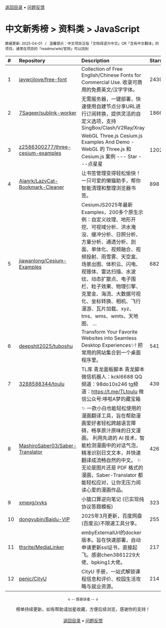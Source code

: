 <a href="https://gitee.com/GrowingGit/GitHub-Chinese-Top-Charts#github中文排行榜">返回目录</a> • <a href="/content/docs/feedback.md">问题反馈</a>

# 中文新秀榜 > 资料类 > JavaScript
<sub>数据更新: 2025-04-01&nbsp;&nbsp;&nbsp;/&nbsp;&nbsp;&nbsp;温馨提示：中文项目泛指「文档母语为中文」OR「含有中文翻译」的项目，通常在项目的「readme/wiki/官网」可以找到</sub>

|#|Repository|Description|Stars|Updated|Created|
|:-|:-|:-|:-|:-|:-|
|1|[jaywcjlove/free-font](https://github.com/jaywcjlove/free-font)|Collection of Free English/Chinese Fonts for Commercial Use. 收录可商用的免费英文/汉字字体。|2439|2025-03-26|2024-07-16|
|2|[7Sageer/sublink-worker](https://github.com/7Sageer/sublink-worker)|无需服务器，一键部署，快速使用自建节点分享URL进行订阅转换，提供灵活的自定义选项，支持SingBox/Clash/V2Ray/Xray|1866|2025-03-31|2024-07-27|
|3|[z2586300277/three-cesium-examples](https://github.com/z2586300277/three-cesium-examples)|WebGL Three.js Cesium.js Examples And Demo - WebGL 的 Three.js 和 Cesium.js 案例 --- Star ---点星星|1202|2025-03-31|2024-07-02|
|4|[Alanrk/LazyCat-Bookmark-Cleaner](https://github.com/Alanrk/LazyCat-Bookmark-Cleaner)|让书签管理变得轻松愉快！一只可爱的懒猫助手，帮你智能清理和整理浏览器书签。|898|2025-03-15|2024-12-29|
|5|[jiawanlong/Cesium-Examples](https://github.com/jiawanlong/Cesium-Examples)|CesiumJS2025年最新Examples，200多个原生示例：自定义纹理、地形开挖、可视域分析、洪水淹没、缓冲分析、日照分析、方量分析、通透分析、剖面、单体化、视频融合、视频投射、雨雪雾、天空盒、场景出图、体积云、闪电、视锥体、雷达扫描、水波纹、动态扩散点、电子围栏、粒子效果、物理引擎、克里金、海流、大数据可视化、坐标转换、相机、飞行漫游、瓦片加载、xyz、tms、wms、wmts、天地图、 ...|682|2025-03-31|2024-04-22|
|6|[deepshit2025/tuboshu](https://github.com/deepshit2025/tuboshu)|Transform Your Favorite Websites into Seamless Desktop Experiences✨!   把常用的网站集合到一个桌面程序里。|541|2025-03-30|2025-03-10|
|7|[3288588344/toulu](https://github.com/3288588344/toulu)|TL库    青龙面板脚本   青龙脚本     微信机器人：kckl6688   QQ频道：98do10s246      tg频道：https://t.me/TLtoulu     微信公众号:哆啦A梦的藏宝箱|439|2025-03-31|2024-06-15|
|8|[MashiroSaber03/Saber-Translator](https://github.com/MashiroSaber03/Saber-Translator)|✨ 一款小白也能轻松使用的漫画翻译工具，旨在帮助漫画爱好者轻松跨越语言障碍，畅享原汁原味的日文漫画。  利用先进的 AI 技术，智能检测漫画中的对话气泡，精准识别日文文本，并快速翻译成流畅自然的中文。  ✨ 无论是图片还是 PDF 格式的漫画，Saber-Translator 都能轻松应对，让你无压力阅读心爱的漫画作品。|426|2025-03-31|2025-02-20|
|9|[xmexg/xyks](https://github.com/xmexg/xyks)|小猿口算逆向笔记 (已实现纯协议答题模板)|323|2024-11-03|2024-10-10|
|10|[dongyubin/Baidu-VIP](https://github.com/dongyubin/Baidu-VIP)|2025年3月更新，百度网盘(百度云)不限速工具分享。|255|2025-03-11|2024-11-17|
|11|[thsrite/MediaLinker](https://github.com/thsrite/MediaLinker)|embyExternalUrl的docker版本。旨在快速部署，自动申请更新ssl证书，直接起飞。感谢chen3861229大佬、bpking1大佬。|217|2024-12-07|2024-05-23|
|12|[penjc/CityU](https://github.com/penjc/CityU)|CityU 手册，一站式解锁课程信息和评价、校园生活攻略与就业资源。|214|2025-03-31|2025-01-09|

<div align="center">
    <p><sub>↓ -- 感谢读者 -- ↓</sub></p>
    榜单持续更新，如有帮助请加星收藏，方便后续浏览，感谢你的支持！
</div>

<br/>

<div align="center"><a href="https://gitee.com/GrowingGit/GitHub-Chinese-Top-Charts#github中文排行榜">返回目录</a> • <a href="/content/docs/feedback.md">问题反馈</a></div>
